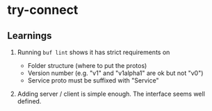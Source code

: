 # try-connect

## Learnings

1. Running `buf lint` shows it has strict requirements on
   - Folder structure (where to put the protos)
   - Version number (e.g. "v1" and "v1alpha1" are ok but not "v0")
   - Service proto must be suffixed with "Service"

2. Adding server / client is simple enough. The interface seems well defined.